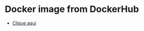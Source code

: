 # Docker image from DockerHub
- [Clique aqui](https://hub.docker.com/repository/docker/diegoclair/go-hpa)